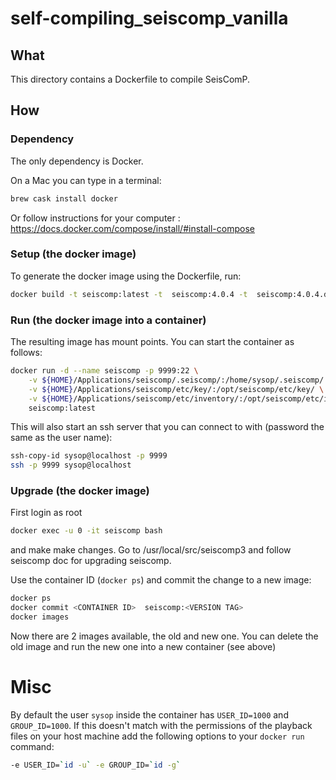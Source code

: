 # self-compiling_seiscomp_vanilla
## What
This directory contains a Dockerfile to compile SeisComP. 

## How
### Dependency
The only dependency is Docker. 

On a Mac you can type in a terminal:
```bash
brew cask install docker
```

Or follow instructions for your computer :
https://docs.docker.com/compose/install/#install-compose

### Setup (the docker image)

To generate the docker image using the Dockerfile, run:

```bash
docker build -t seiscomp:latest -t  seiscomp:4.0.4 -t  seiscomp:4.0.4.debian10 .
```

### Run (the docker image into a container)
The resulting image has mount points. You can start the container as follows:

```bash
docker run -d --name seiscomp -p 9999:22 \
    -v ${HOME}/Applications/seiscomp/.seiscomp/:/home/sysop/.seiscomp/ \
    -v ${HOME}/Applications/seiscomp/etc/key/:/opt/seiscomp/etc/key/ \
    -v ${HOME}/Applications/seiscomp/etc/inventory/:/opt/seiscomp/etc/inventory/ \
    seiscomp:latest
```

This will also start an ssh server that you can connect to with (password the
same as the user name):

```bash
ssh-copy-id sysop@localhost -p 9999
ssh -p 9999 sysop@localhost
```

### Upgrade (the docker image)
First login as root
```bash
docker exec -u 0 -it seiscomp bash
```

and make make changes. Go to /usr/local/src/seiscomp3 and follow seiscomp doc for upgrading seiscomp.


Use the container ID (`docker ps`) and commit the change to a new image:
```bash
docker ps 
docker commit <CONTAINER ID>  seiscomp:<VERSION TAG>
docker images
```

Now there are 2 images available, the old and new one. 
You can delete the old image and run the new one into a new container (see above)

# Misc
By default the user `sysop` inside the container has `USER_ID=1000` and
`GROUP_ID=1000`. If this doesn't match with the permissions of the playback
files on your host machine add the following options to your `docker run`
command:
```bash
-e USER_ID=`id -u` -e GROUP_ID=`id -g`
```
